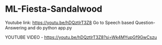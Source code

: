 # ML-Fiesta-Sandalwood

Youtube link: https://youtu.be/hDQztlrT3Z8
Go to Speech based Question-Answering and do python app.py


YOUTUBE VIDEO - https://youtu.be/hDQztlrT3Z8?si=Wk4MYupGf9GwCszu
